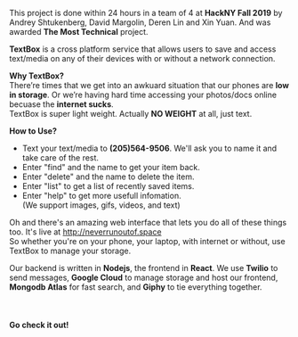 This project is done within 24 hours in a team of 4 at <strong>HackNY Fall 2019</strong> by Andrey Shtukenberg, David Margolin, Deren Lin and Xin Yuan. And was awarded <strong>The Most Technical</strong> project.

<strong>TextBox</strong> is a cross platform service that allows users to save and access text/media on any of their devices with or without a network connection.

<strong>Why TextBox?</strong><br>
There’re times that we get into an awkuard situation that our phones are <strong>low in storage</strong>. Or we’re having hard time accessing your photos/docs online becuase the <strong>internet sucks</strong>.
<br>TextBox is super light weight. Actually <strong>NO WEIGHT</strong> at all, just text.

<strong>How to Use?</strong>
- Text your text/media to <strong>(205)564-9506</strong>. We'll ask you to name it and take care of the rest. 
- Enter "find" and the name to get your item back. 
- Enter "delete" and the name to delete the item. 
- Enter "list" to get a list of recently saved items. 
- Enter "help" to get more usefull infomation.
<br>(We support images, gifs, videos, and text)

Oh and there's an amazing web interface that lets you do all of these things too. It's live at http://neverrunoutof.space
<br>So whether you're on your phone, your laptop, with internet or without, use TextBox to manage your storage.

Our backend is written in <strong>Nodejs</strong>, the frontend in <strong>React</strong>. We use <strong>Twilio</strong> to send messages, <strong>Google Cloud</strong> to manage storage and host our frontend, <strong>Mongodb Atlas</strong> for fast search, and <strong>Giphy</strong> to tie everything together. 
<br><br><br><br><strong>Go check it out!</strong><br><br><br>
